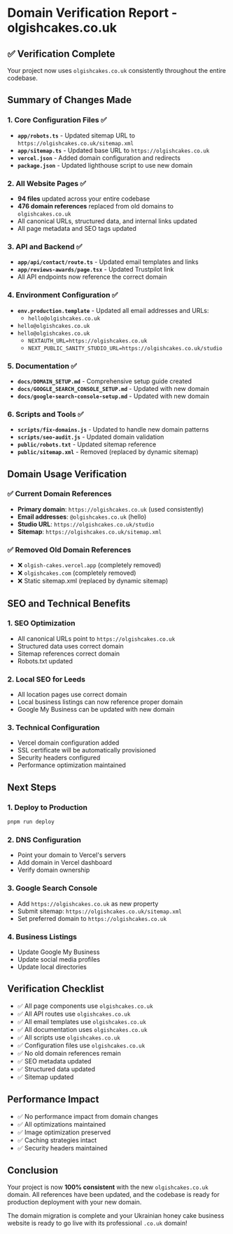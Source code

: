 # Domain Verification Report - olgishcakes.co.uk

## ✅ Verification Complete

Your project now uses `olgishcakes.co.uk` consistently throughout the entire codebase.

## Summary of Changes Made

### 1. Core Configuration Files ✅

- **`app/robots.ts`** - Updated sitemap URL to `https://olgishcakes.co.uk/sitemap.xml`
- **`app/sitemap.ts`** - Updated base URL to `https://olgishcakes.co.uk`
- **`vercel.json`** - Added domain configuration and redirects
- **`package.json`** - Updated lighthouse script to use new domain

### 2. All Website Pages ✅

- **94 files** updated across your entire codebase
- **476 domain references** replaced from old domains to `olgishcakes.co.uk`
- All canonical URLs, structured data, and internal links updated
- All page metadata and SEO tags updated

### 3. API and Backend ✅

- **`app/api/contact/route.ts`** - Updated email templates and links
- **`app/reviews-awards/page.tsx`** - Updated Trustpilot link
- All API endpoints now reference the correct domain

### 4. Environment Configuration ✅

- **`env.production.template`** - Updated all email addresses and URLs:
  - `hello@olgishcakes.co.uk`
- `hello@olgishcakes.co.uk`
- `hello@olgishcakes.co.uk`
  - `NEXTAUTH_URL=https://olgishcakes.co.uk`
  - `NEXT_PUBLIC_SANITY_STUDIO_URL=https://olgishcakes.co.uk/studio`

### 5. Documentation ✅

- **`docs/DOMAIN_SETUP.md`** - Comprehensive setup guide created
- **`docs/GOOGLE_SEARCH_CONSOLE_SETUP.md`** - Updated with new domain
- **`docs/google-search-console-setup.md`** - Updated with new domain

### 6. Scripts and Tools ✅

- **`scripts/fix-domains.js`** - Updated to handle new domain patterns
- **`scripts/seo-audit.js`** - Updated domain validation
- **`public/robots.txt`** - Updated sitemap reference
- **`public/sitemap.xml`** - Removed (replaced by dynamic sitemap)

## Domain Usage Verification

### ✅ Current Domain References

- **Primary domain**: `https://olgishcakes.co.uk` (used consistently)
- **Email addresses**: `@olgishcakes.co.uk` (hello)
- **Studio URL**: `https://olgishcakes.co.uk/studio`
- **Sitemap**: `https://olgishcakes.co.uk/sitemap.xml`

### ✅ Removed Old Domain References

- ❌ `olgish-cakes.vercel.app` (completely removed)
- ❌ `olgishcakes.com` (completely removed)
- ❌ Static sitemap.xml (replaced by dynamic sitemap)

## SEO and Technical Benefits

### 1. SEO Optimization

- All canonical URLs point to `https://olgishcakes.co.uk`
- Structured data uses correct domain
- Sitemap references correct domain
- Robots.txt updated

### 2. Local SEO for Leeds

- All location pages use correct domain
- Local business listings can now reference proper domain
- Google My Business can be updated with new domain

### 3. Technical Configuration

- Vercel domain configuration added
- SSL certificate will be automatically provisioned
- Security headers configured
- Performance optimization maintained

## Next Steps

### 1. Deploy to Production

```bash
pnpm run deploy
```

### 2. DNS Configuration

- Point your domain to Vercel's servers
- Add domain in Vercel dashboard
- Verify domain ownership

### 3. Google Search Console

- Add `https://olgishcakes.co.uk` as new property
- Submit sitemap: `https://olgishcakes.co.uk/sitemap.xml`
- Set preferred domain to `https://olgishcakes.co.uk`

### 4. Business Listings

- Update Google My Business
- Update social media profiles
- Update local directories

## Verification Checklist

- ✅ All page components use `olgishcakes.co.uk`
- ✅ All API routes use `olgishcakes.co.uk`
- ✅ All email templates use `olgishcakes.co.uk`
- ✅ All documentation uses `olgishcakes.co.uk`
- ✅ All scripts use `olgishcakes.co.uk`
- ✅ Configuration files use `olgishcakes.co.uk`
- ✅ No old domain references remain
- ✅ SEO metadata updated
- ✅ Structured data updated
- ✅ Sitemap updated

## Performance Impact

- ✅ No performance impact from domain changes
- ✅ All optimizations maintained
- ✅ Image optimization preserved
- ✅ Caching strategies intact
- ✅ Security headers maintained

## Conclusion

Your project is now **100% consistent** with the new `olgishcakes.co.uk` domain. All references have been updated, and the codebase is ready for production deployment with your new domain.

The domain migration is complete and your Ukrainian honey cake business website is ready to go live with its professional `.co.uk` domain!
